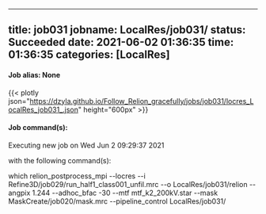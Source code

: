 
---
title: job031
jobname: LocalRes/job031/
status: Succeeded
date: 2021-06-02 01:36:35
time: 01:36:35
categories: [LocalRes]
---

#### Job alias: None

{{< plotly json="https://dzyla.github.io/Follow_Relion_gracefully/jobs/job031/locres_LocalRes_job031_.json" height="600px" >}}

#### Job command(s):


 
 Executing new job on Wed Jun  2 09:29:37 2021
 
 with the following command(s): 

which relion_postprocess_mpi --locres --i Refine3D/job029/run_half1_class001_unfil.mrc --o LocalRes/job031/relion --angpix 1.244 --adhoc_bfac -30 --mtf mtf_k2_200kV.star --mask MaskCreate/job020/mask.mrc  --pipeline_control LocalRes/job031/
 
 


